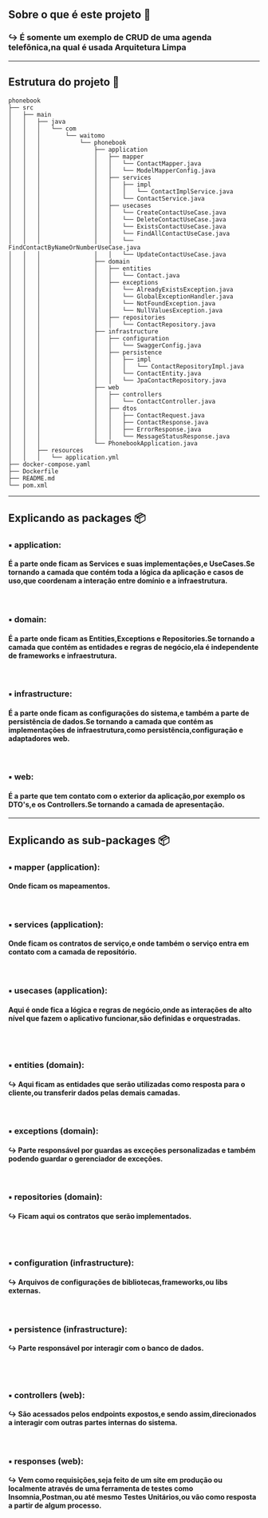 ## Sobre o que é este projeto 🚀
### ↪ É somente um exemplo de CRUD de uma agenda telefônica,na qual é usada Arquitetura Limpa

---------------------------------------------------------------------


## Estrutura do projeto 🔗
```
phonebook
├── src
│   ├── main
│   │   ├── java
│   │   │   └── com
│   │   │       └── waitomo
│   │   │           └── phonebook
│   │   │               ├── application
│   │   │               │   ├── mapper
│   │   │               │   │   └── ContactMapper.java
│   │   │               │   │   └── ModelMapperConfig.java
│   │   │               │   ├── services
│   │   │               │   │   ├── impl
│   │   │               │   │   │   └── ContactImplService.java
│   │   │               │   │   └── ContactService.java
│   │   │               │   ├── usecases
│   │   │               │   │   └── CreateContactUseCase.java
│   │   │               │   │   └── DeleteContactUseCase.java
│   │   │               │   │   └── ExistsContactUseCase.java
│   │   │               │   │   └── FindAllContactUseCase.java
│   │   │               │   │   └── FindContactByNameOrNumberUseCase.java
│   │   │               │   │   └── UpdateContactUseCase.java
│   │   │               ├── domain
│   │   │               │   ├── entities
│   │   │               │   │   └── Contact.java
│   │   │               │   ├── exceptions
│   │   │               │   │   └── AlreadyExistsException.java
│   │   │               │   │   └── GlobalExceptionHandler.java
│   │   │               │   │   └── NotFoundException.java
│   │   │               │   │   └── NullValuesException.java
│   │   │               │   ├── repositories
│   │   │               │   │   └── ContactRepository.java
│   │   │               ├── infrastructure
│   │   │               │   ├── configuration
│   │   │               │   │   └── SwaggerConfig.java
│   │   │               │   ├── persistence
│   │   │               │   │   ├── impl
│   │   │               │   │   │   └── ContactRepositoryImpl.java
│   │   │               │   │   └── ContactEntity.java
│   │   │               │   │   └── JpaContactRepository.java
│   │   │               ├── web
│   │   │               │   ├── controllers
│   │   │               │   │   └── ContactController.java
│   │   │               │   ├── dtos
│   │   │               │   │   ├── ContactRequest.java
│   │   │               │   │   ├── ContactResponse.java
│   │   │               │   │   ├── ErrorResponse.java
│   │   │               │   │   └── MessageStatusResponse.java
│   │   │               └── PhonebookApplication.java
│   │   ├── resources
│   │   │   └── application.yml
├── docker-compose.yaml
├── Dockerfile
├── README.md
└── pom.xml
```

-----------------------------------------------------------------------------

## Explicando as packages 📦

### ▪ application:
#### É a parte onde ficam as Services e suas implementações,e UseCases.Se tornando a camada que contém toda a lógica da aplicação e casos de uso,que coordenam a interação entre domínio e a infraestrutura.

<br>

### ▪ domain:
#### É a parte onde ficam as Entities,Exceptions e Repositories.Se tornando a camada que contém as entidades e regras de negócio,ela é independente de frameworks e infraestrutura.

<br>

### ▪ infrastructure:
#### É a parte onde ficam as configurações do sistema,e também a parte de persistência de dados.Se tornando a camada que contém as implementações de infraestrutura,como persistência,configuração e adaptadores web.

<br>

### ▪ web:
#### É a parte que tem contato com o exterior da aplicação,por exemplo os DTO's,e os Controllers.Se tornando a camada de apresentação.  

----------------------------------------------------------------------------

## Explicando as sub-packages 📦

### ▪ mapper (application):
#### Onde ficam os mapeamentos.

<br>

### ▪ services (application):
#### Onde ficam os contratos de serviço,e onde também o serviço entra em contato com a camada de repositório.

<br>

### ▪ usecases (application):
#### Aqui é onde fica a lógica e regras de negócio,onde as interações de alto nível que fazem o aplicativo funcionar,são definidas e orquestradas.

<br><br>

### ▪ entities (domain):
#### ↪ Aqui ficam as entidades que serão utilizadas como resposta para o cliente,ou transferir dados pelas demais camadas.

<br>

### ▪ exceptions (domain):
#### ↪ Parte responsável por guardas as exceções personalizadas e também podendo guardar o gerenciador de exceções.

<br>

### ▪ repositories (domain):
#### ↪ Ficam aqui os contratos que serão implementados.

<br><br>

### ▪ configuration (infrastructure):
#### ↪ Arquivos de configurações de bibliotecas,frameworks,ou libs externas.

<br>

### ▪ persistence (infrastructure):
#### ↪ Parte responsável por interagir com o banco de dados.

<br><br>

### ▪ controllers (web):
#### ↪ São acessados pelos endpoints expostos,e sendo assim,direcionados a interagir com outras partes internas do sistema.

<br>

### ▪ responses (web):
#### ↪ Vem como requisições,seja feito de um site em produção ou localmente através de uma ferramenta de testes como Insomnia,Postman,ou até mesmo Testes Unitários,ou vão como resposta a partir de algum processo.